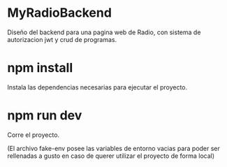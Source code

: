 # MyRadioBackend
Diseño del backend para una pagina web de Radio, con sistema de autorizacion jwt y crud de programas.

# npm install
Instala las dependencias necesarias para ejecutar el proyecto.

# npm run dev
Corre el proyecto.




(El archivo fake-env posee las variables de entorno vacias para poder ser rellenadas a gusto en caso de querer utilizar el proyecto de forma local)
